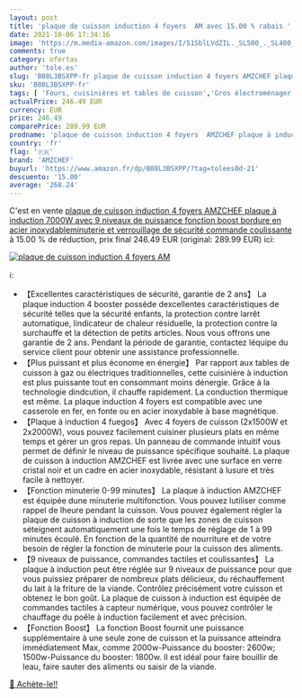 ```yaml
---
layout: post
title: 'plaque de cuisson induction 4 foyers  AM avec 15.00 % rabais '
date: 2021-10-06 17:34:16
image: 'https://m.media-amazon.com/images/I/51SblLVdZIL._SL500_._SL400_.jpg'
comments: true
category: ofertas
author: 'tole.es'
slug: 'B08L3BSXPP-fr plaque de cuisson induction 4 foyers AMZCHEF plaque à...'
sku: 'B08L3BSXPP-fr'
tags: [ 'Fours, cuisinières et tables de cuisson','Gros électroménager','Tables de cuisson','amzchef', ]
actualPrice: 246.49 EUR
currency: EUR
price: 246.49
comparePrice: 289.99 EUR
prodname: 'plaque de cuisson induction 4 foyers  AMZCHEF plaque à induction 7000W avec 9 niveaux de puissance fonction boost  bordure en acier inoxydableminuterie et verrouillage de sécurité commande coulissante'
country: 'fr'
flag: '🇫🇷'
brand: 'AMZCHEF'
buyurl: 'https://www.amazon.fr/dp/B08L3BSXPP/?tag=tolees0d-21'
descuento: '15.00'
average: '268.24'
---
```


C'est en vente [plaque de cuisson induction 4 foyers  AMZCHEF plaque à induction 7000W avec 9 niveaux de puissance fonction boost  bordure en acier inoxydableminuterie et verrouillage de sécurité commande coulissante](https://www.amazon.fr/dp/B08L3BSXPP/?tag=tolees0d-21)  à  15.00 % de réduction, prix final  246.49 EUR (original: 289.99 EUR) ici:

[![plaque de cuisson induction 4 foyers  AM](https://m.media-amazon.com/images/I/51SblLVdZIL._SL500_._SL400_.jpg)](https://www.amazon.fr/dp/B08L3BSXPP/?tag=tolees0d-21)

ℹ️:

- 【Excellentes caractéristiques de sécurité, garantie de 2 ans】 La plaque induction 4 booster possède dexcellentes caractéristiques de sécurité telles que la sécurité enfants, la protection contre larrêt automatique, lindicateur de chaleur résiduelle, la protection contre la surchauffe et la détection de petits articles. Nous vous offrons une garantie de 2 ans. Pendant la période de garantie, contactez léquipe du service client pour obtenir une assistance professionnelle.
- 【Plus puissant et plus économe en énergie】 Par rapport aux tables de cuisson à gaz ou électriques traditionnelles, cette cuisinière à induction est plus puissante tout en consommant moins dénergie. Grâce à la technologie dindcution, il chauffe rapidement. La conduction thermique est même. La plaque induction 4 foyers est compatible avec une casserole en fer, en fonte ou en acier inoxydable à base magnétique.
- 【Plaque à induction 4 fuegos】 Avec 4 foyers de cuisson (2x1500W et 2x2000W), vous pouvez facilement cuisiner plusieurs plats en même temps et gérer un gros repas. Un panneau de commande intuitif vous permet de définir le niveau de puissance spécifique souhaité. La plaque de cuisson à induction AMZCHEF est livrée avec une surface en verre cristal noir et un cadre en acier inoxydable, résistant à lusure et très facile à nettoyer.
- 【Fonction minuterie 0-99 minutes】 La plaque à induction AMZCHEF est équipée dune minuterie multifonction. Vous pouvez lutiliser comme rappel de lheure pendant la cuisson. Vous pouvez également régler la plaque de cuisson à induction de sorte que les zones de cuisson séteignent automatiquement une fois le temps de réglage de 1 à 99 minutes écoulé. En fonction de la quantité de nourriture et de votre besoin de régler la fonction de minuterie pour la cuisson des aliments.
- 【9 niveaux de puissance, commandes tactiles et coulissantes】 La plaque à induction peut être réglée sur 9 niveaux de puissance pour que vous puissiez préparer de nombreux plats délicieux, du réchauffement du lait à la friture de la viande. Contrôlez précisément votre cuisson et obtenez le bon goût. La plaque de cuisson à induction est équipée de commandes tactiles à capteur numérique, vous pouvez contrôler le chauffage du poêle à induction facilement et avec précision.
- 【Fonction Boost】 La fonction Boost fournit une puissance supplémentaire à une seule zone de cuisson et la puissance atteindra immédiatement Max, comme 2000w-Puissance du booster: 2600w; 1500w-Puissance du booster: 1800w. Il est idéal pour faire bouillir de leau, faire sauter des aliments ou saisir de la viande.

[🛒 Achète-le!!](https://www.amazon.fr/dp/B08L3BSXPP/?tag=tolees0d-21)
